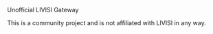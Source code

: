 Unofficial LIVISI Gateway


This is a community project and is not affiliated with LIVISI in any way.

